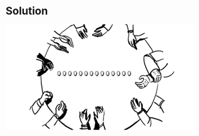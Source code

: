 # Solution
![alt text](https://github.com/Rosaverde/UoL_ITP1_Sleuth/blob/main/501-0/solution.jpg?raw=true)